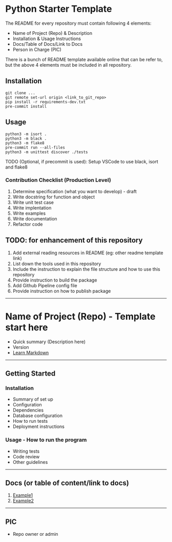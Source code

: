 # Python Starter Template

The README for every repository must contain following 4 elements:

* Name of Project (Repo) & Description
* Installation & Usage Instructions
* Docs/Table of Docs/Link to Docs
* Person in Charge (PIC)

There is a bunch of README template available online that can be refer to, but the above 4 elements must be included in all repository.

## Installation
    git clone ...
    git remote set-url origin <link_to_git_repo>
    pip install -r requirements-dev.txt
    pre-commit install

## Usage
    python3 -m isort .
    python3 -m black .
    python3 -m flake8
    pre-commit run --all-files
    python3 -m unittest discover ./tests

TODO (Optional, if precommit is used): Setup VSCode to use black, isort and flake8

### Contribution Checklist (Production Level)

1. Determine specification (what you want to develop) - draft
2. Write docstring for function and object
3. Write unit test case
4. Write implentation
5. Write examples
6. Write documentation
7. Refactor code

## TODO: for enhancement of this repository
1. Add external reading resources in README (eg: other readme template link)
2. List down the tools used in this repository
3. Include the instruction to explain the file structure and how to use this repository
4. Provide instruction to build the package
5. Add Github Pipeline config file
6. Provide instruction on how to publish package

---

# Name of Project (Repo) - Template start here

* Quick summary (Description here)
* Version
* [Learn Markdown](https://bitbucket.org/tutorials/markdowndemo)

---

## Getting Started

### Installation

* Summary of set up
* Configuration
* Dependencies
* Database configuration
* How to run tests
* Deployment instructions

### Usage - How to run the program

* Writing tests
* Code review
* Other guidelines

---

## Docs (or table of content/link to docs)

1. [Example1](#example1)
2. [Example2](#example2)

---

## PIC

* Repo owner or admin

